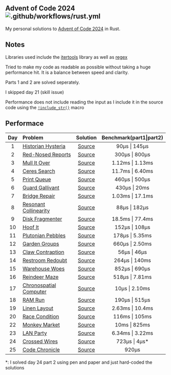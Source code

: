 ## Advent of Code 2024 ![.github/workflows/rust.yml](https://github.com/AhmedYassineMaalej/AoC-2024/actions/workflows/rust.yml/badge.svg)

My personal solutions to [Advent of Code 2024](https://adventofcode.com/2024) in Rust.

## Notes
Libraries used include the [itertools](https://docs.rs/itertools/latest/itertools/) library as well as [regex](https://docs.rs/regex/latest/regex/)

Tried to make my code as readable as possible without taking a huge performance hit. It is a balance between speed and clarity.

Parts 1 and 2 are solved seperately.

I skipped day 21 (skill issue)

Performance does not include reading the input as I include it in the source code using the [`!include_str()`](https://doc.rust-lang.org/std/macro.include_str.html) macro

## Performace
| Day | Problem | Solution | Benchmark(part1\|part2) |
| :---: | :------- | :--------: | :---------: |
| 1 | [Historian Hysteria](https://adventofcode.com/2024/day/1) | [Source](src/problems/day1.rs) | 90µs \| 145µs |
| 2 | [Red-Nosed Reports](https://adventofcode.com/2024/day/2) | [Source](src/problems/day2.rs) | 300µs \| 800µs |
| 3 | [Mull It Over](https://adventofcode.com/2024/day/3) | [Source](src/problems/day3.rs) | 1.12ms \| 1.13ms |
| 4 | [Ceres Search](https://adventofcode.com/2024/day/4) | [Source](src/problems/day4.rs) | 11.7ms \| 6.40ms |
| 5 | [Print Queue](https://adventofcode.com/2024/day/5) | [Source](src/problems/day5.rs) | 460µs \| 500µs |
| 6 | [Guard Gallivant](https://adventofcode.com/2024/day/6) | [Source](src/problems/day6.rs) | 430µs \| 20ms |
| 7 | [Bridge Repair](https://adventofcode.com/2024/day/7) | [Source](src/problems/day7.rs) | 1.03ms \| 17.1ms |
| 8 | [Resonant Collinearity](https://adventofcode.com/2024/day/8) | [Source](src/problems/day8.rs) | 88µs \| 182µs |
| 9 | [Disk Fragmenter](https://adventofcode.com/2024/day/9) | [Source](src/problems/day9.rs) | 18.5ms \| 77.4ms |
| 10 | [Hoof It](https://adventofcode.com/2024/day/10) | [Source](src/problems/day10.rs) | 152µs \| 108µs |
| 11 | [Plutonian Pebbles](https://adventofcode.com/2024/day/11) | [Source](src/problems/day11.rs) | 178µs \| 5.35ms |
| 12 | [Garden Groups](https://adventofcode.com/2024/day/12) | [Source](src/problems/day12.rs) | 660µs \| 2.50ms |
| 13 | [Claw Contraption](https://adventofcode.com/2024/day/13) | [Source](src/problems/day13.rs) | 56µs \| 46µs |
| 14 | [Restroom Redoubt](https://adventofcode.com/2024/day/14) | [Source](src/problems/day14.rs) | 264µs \| 140ms |
| 15 | [Warehouse Woes](https://adventofcode.com/2024/day/15) | [Source](src/problems/day15.rs) | 852µs \| 690µs |
| 16 | [Reindeer Maze](https://adventofcode.com/2024/day/16) | [Source](src/problems/day16.rs) | 518µs \| 7.81ms |
| 17 | [Chronospatial Computer](https://adventofcode.com/2024/day/17) | [Source](src/problems/day17.rs) | 10µs \| 2.10ms |
| 18 | [RAM Run](https://adventofcode.com/2024/day/18) | [Source](src/problems/day18.rs) | 190µs \| 515µs |
| 19 | [Linen Layout](https://adventofcode.com/2024/day/19) | [Source](src/problems/day19.rs) | 2.63ms \| 10.4ms |
| 20 | [Race Condition](https://adventofcode.com/2024/day/20) | [Source](src/problems/day20.rs) | 116ms \| 105ms |
| 22 | [Monkey Market](https://adventofcode.com/2024/day/22) | [Source](src/problems/day22.rs) | 10ms \| 825ms |
| 23 | [LAN Party](https://adventofcode.com/2024/day/23) | [Source](src/problems/day23.rs) | 6.34ms \| 3.22ms |
| 24 | [Crossed Wires](https://adventofcode.com/2024/day/24) | [Source](src/problems/day24.rs) | 723µs \| 4µs* |
| 25 | [Code Chronicle](https://adventofcode.com/2024/day/25) | [Source](src/problems/day25.rs) | 920µs |

*: I solved day 24 part 2 using pen and paper and just hard-coded the solutions
